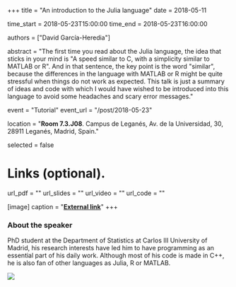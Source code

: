 +++
title = "An introduction to the Julia language"
date = 2018-05-11

time_start = 2018-05-23T15:00:00
time_end = 2018-05-23T16:00:00

authors = ["David García-Heredia"]

abstract = "The first time you read about the Julia language, the idea that sticks in your mind is \"A speed similar to C, with a simplicity similar to MATLAB or R\". And in that sentence, the key point is the word \"similar\", because the differences in the language with MATLAB or R might be quite stressful when things do not work as expected. This talk is just a summary of ideas and code with which I would have wished to be introduced into this language to avoid some headaches and scary error messages."

event = "Tutorial"
event_url = "/post/2018-05-23"

location = "**Room 7.3.J08**. Campus de Leganés, Av. de la Universidad, 30, 28911 Leganés, Madrid, Spain."

selected = false

# Links (optional).
url_pdf = ""
url_slides = ""
url_video = ""
url_code = ""

[image]
  caption = "[**External link**](https://github.com/DavidGarHeredia)"
+++

### About the speaker

PhD student at the Department of Statistics at Carlos III University of Madrid, his research interests have led him to have programming as an essential part of his daily work. Although most of his code is made in C++, he is also fan of other languages as Julia, R or MATLAB.

![](/img/sessions/2018-05-23-1.jpg)
